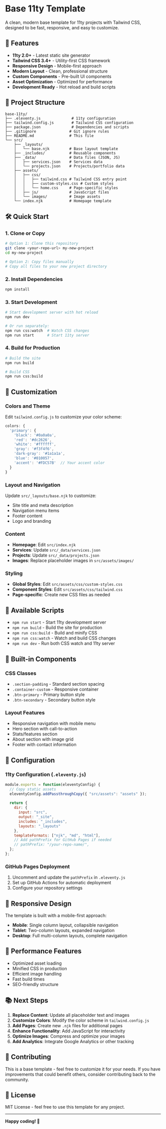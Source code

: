 # Base 11ty Template

A clean, modern base template for 11ty projects with Tailwind CSS, designed to be fast, responsive, and easy to customize.

## 🚀 Features

- **11ty 2.0+** - Latest static site generator
- **Tailwind CSS 3.4+** - Utility-first CSS framework
- **Responsive Design** - Mobile-first approach
- **Modern Layout** - Clean, professional structure
- **Custom Components** - Pre-built UI components
- **Asset Optimization** - Optimized for performance
- **Development Ready** - Hot reload and build scripts

## 📁 Project Structure

```
base-11ty/
├── .eleventy.js              # 11ty configuration
├── tailwind.config.js        # Tailwind CSS configuration
├── package.json              # Dependencies and scripts
├── .gitignore               # Git ignore rules
├── README.md                # This file
└── src/
    ├── _layouts/
    │   └── base.njk         # Base layout template
    ├── _includes/           # Reusable components
    ├── _data/               # Data files (JSON, JS)
    │   ├── services.json    # Services data
    │   └── projects.json    # Projects/portfolio data
    ├── assets/
    │   ├── css/
    │   │   ├── tailwind.css # Tailwind CSS entry point
    │   │   ├── custom-styles.css # Custom styles
    │   │   └── home.css     # Page-specific styles
    │   ├── js/              # JavaScript files
    │   └── images/          # Image assets
    └── index.njk            # Homepage template
```

## 🛠️ Quick Start

### 1. Clone or Copy

```bash
# Option 1: Clone this repository
git clone <your-repo-url> my-new-project
cd my-new-project

# Option 2: Copy files manually
# Copy all files to your new project directory
```

### 2. Install Dependencies

```bash
npm install
```

### 3. Start Development

```bash
# Start development server with hot reload
npm run dev

# Or run separately:
npm run css:watch  # Watch CSS changes
npm run start      # Start 11ty server
```

### 4. Build for Production

```bash
# Build the site
npm run build

# Build CSS
npm run css:build
```

## 🎨 Customization

### Colors and Theme

Edit `tailwind.config.js` to customize your color scheme:

```javascript
colors: {
  'primary': {
    'black': '#0a0a0a',
    'red': '#dc2626',
    'white': '#ffffff',
    'gray': '#f3f4f6',
    'dark-gray': '#1a1a1a',
    'blue': '#010057',
    'accent': '#FDC57B'  // Your accent color
  }
}
```

### Layout and Navigation

Update `src/_layouts/base.njk` to customize:
- Site title and meta description
- Navigation menu items
- Footer content
- Logo and branding

### Content

- **Homepage**: Edit `src/index.njk`
- **Services**: Update `src/_data/services.json`
- **Projects**: Update `src/_data/projects.json`
- **Images**: Replace placeholder images in `src/assets/images/`

### Styling

- **Global Styles**: Edit `src/assets/css/custom-styles.css`
- **Component Styles**: Edit `src/assets/css/tailwind.css`
- **Page-specific**: Create new CSS files as needed

## 📝 Available Scripts

- `npm run start` - Start 11ty development server
- `npm run build` - Build the site for production
- `npm run css:build` - Build and minify CSS
- `npm run css:watch` - Watch and build CSS changes
- `npm run dev` - Run both CSS watch and 11ty server

## 🎯 Built-in Components

### CSS Classes

- `.section-padding` - Standard section spacing
- `.container-custom` - Responsive container
- `.btn-primary` - Primary button style
- `.btn-secondary` - Secondary button style

### Layout Features

- Responsive navigation with mobile menu
- Hero section with call-to-action
- Stats/features section
- About section with image grid
- Footer with contact information

## 🔧 Configuration

### 11ty Configuration (`.eleventy.js`)

```javascript
module.exports = function(eleventyConfig) {
  // Copy static assets
  eleventyConfig.addPassthroughCopy({ "src/assets": "assets" });
  
  return {
    dir: {
      input: "src",
      output: "_site",
      includes: "_includes",
      layouts: "_layouts"
    },
    templateFormats: ["njk", "md", "html"],
    // Add pathPrefix for GitHub Pages if needed
    // pathPrefix: "/your-repo-name/",
  };
};
```

### GitHub Pages Deployment

1. Uncomment and update the `pathPrefix` in `.eleventy.js`
2. Set up GitHub Actions for automatic deployment
3. Configure your repository settings

## 📱 Responsive Design

The template is built with a mobile-first approach:

- **Mobile**: Single column layout, collapsible navigation
- **Tablet**: Two-column layouts, expanded navigation
- **Desktop**: Full multi-column layouts, complete navigation

## 🚀 Performance Features

- Optimized asset loading
- Minified CSS in production
- Efficient image handling
- Fast build times
- SEO-friendly structure

## 📚 Next Steps

1. **Replace Content**: Update all placeholder text and images
2. **Customize Colors**: Modify the color scheme in `tailwind.config.js`
3. **Add Pages**: Create new `.njk` files for additional pages
4. **Enhance Functionality**: Add JavaScript for interactivity
5. **Optimize Images**: Compress and optimize your images
6. **Add Analytics**: Integrate Google Analytics or other tracking

## 🤝 Contributing

This is a base template - feel free to customize it for your needs. If you have improvements that could benefit others, consider contributing back to the community.

## 📄 License

MIT License - feel free to use this template for any project.

---

**Happy coding! 🎉** 